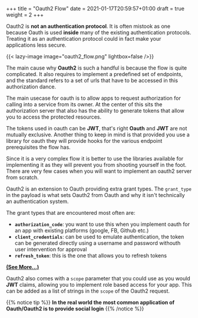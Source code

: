 +++
title = "Oauth2 Flow"
date = 2021-01-17T20:59:57+01:00
draft = true
weight = 2
+++

Oauth2 is __not an authentication protocol__. It is often mistook as one because Oauth is used __inside__ many of the
existing authentication protocols. Treating it as an authentication protocol could in fact make your applications less secure.

{{< lazy-image image="oauth2_flow.png" lightbox=false />}}

The main cause why __Oauth2__ is such a handful is because the flow is quite complicated. It also requires
to implement a predefined set of endpoints, and the standard refers to a set of urls that have to be accessed in this
authorization dance.

The main usecase for oauth is to allow apps to request authorization for calling into a service from its owner. At the
center of this sits the authorization server that also has the ability to generate tokens that allow you to access the
protected resources.

The tokens used in oauth can be __JWT__, that's right __Oauth__ and __JWT__ are not mutually exclusive. Another thing to
keep in mind is that provided you use a library for oauth they will provide hooks for the various endpoint prerequisites
the flow has.

Since it is a very complex flow it is better to use the libraries available for implementing it as they will prevent you
from shooting yourself in the foot. There are very few cases when you will want to implement an oauth2 server from
scratch.

Oauth2 is an extension to Oauth providing extra grant types. The `grant_type` in the payload is what sets Oauth2 from
Oauth and why it isn't technically an authentication system.

The grant types that are encountered most often are:
- __`authorization_code`__: you want to use this when you implement oauth for an app with existing platforms (google, FB,
Github etc.)
- __`client_credentials`__: can be used to emulate authentication, the token can be generated directly using a username
and password withouth user intervention for approval
- __`refresh_token`__: this is the one that allows you to refresh tokens

[__(See More...)__](https://alexbilbie.com/guide-to-oauth-2-grants/)

Oauth2 also comes with a `scope` parameter that you could use as you would __JWT__ claims, allowing you
to implement role based access for your app. This can be added as a list of strings in the `scope` of the Oauth2
request.


{{% notice tip %}}
__In the real world the most common application of Oauth/Oauth2 is to provide social login__
{{% /notice %}}
